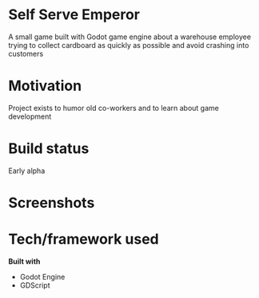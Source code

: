 # Self Serve Emperor
A small game built with Godot game engine about a warehouse employee trying to collect cardboard as quickly as possible and avoid crashing into customers

# Motivation
Project exists to humor old co-workers and to learn about game development

# Build status
Early alpha

# Screenshots

# Tech/framework used
<b>Built with</b>
- Godot Engine
- GDScript
